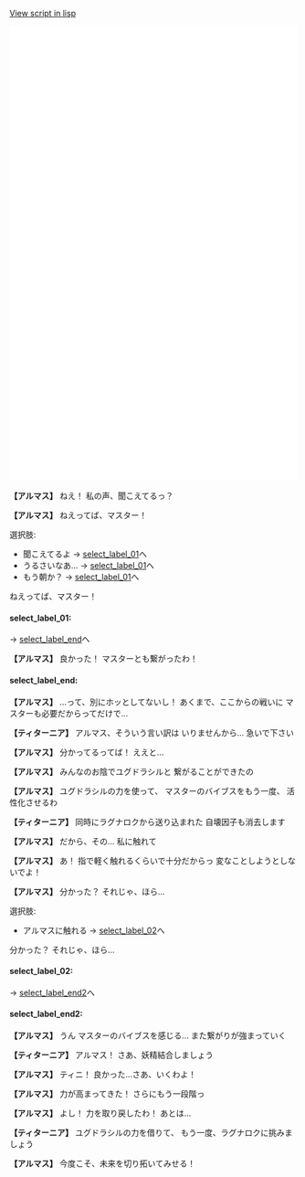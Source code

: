 [View script in lisp](../scripts/110160523.txt)

![bg_white.png](../images/backgrounds/bg_white.png)

**【アルマス】**
ねえ！
私の声、聞こえてるっ？

**【アルマス】**
ねえってば、マスター！

選択肢:
- 聞こえてるよ → [select_label_01](#select_label_01)へ
- うるさいなあ… → [select_label_01](#select_label_01)へ
- もう朝か？ → [select_label_01](#select_label_01)へ

ねえってば、マスター！

#### select_label_01:
 → [select_label_end](#select_label_end)へ

**【アルマス】**
良かった！
マスターとも繋がったわ！

#### select_label_end:

**【アルマス】**
…って、別にホッとしてないし！
あくまで、ここからの戦いに
マスターも必要だからってだけで…

**【ティターニア】**
アルマス、そういう言い訳は
いりませんから…
急いで下さい

**【アルマス】**
分かってるってば！
ええと…

**【アルマス】**
みんなのお陰でユグドラシルと
繋がることができたの

**【アルマス】**
ユグドラシルの力を使って、
マスターのバイブスをもう一度、
活性化させるわ

**【ティターニア】**
同時にラグナロクから送り込まれた
自壊因子も消去します

**【アルマス】**
だから、その…
私に触れて

**【アルマス】**
あ！
指で軽く触れるくらいで十分だからっ
変なことしようとしないでよ！

**【アルマス】**
分かった？
それじゃ、ほら…

選択肢:
- アルマスに触れる → [select_label_02](#select_label_02)へ

分かった？
それじゃ、ほら…

#### select_label_02:
 → [select_label_end2](#select_label_end2)へ

#### select_label_end2:

**【アルマス】**
うん
マスターのバイブスを感じる…
また繋がりが強まっていく

**【ティターニア】**
アルマス！
さあ、妖精結合しましょう

**【アルマス】**
ティニ！
良かった…さあ、いくわよ！

**【アルマス】**
力が高まってきた！
さらにもう一段階っ

**【アルマス】**
よし！
力を取り戻したわ！
あとは…

**【ティターニア】**
ユグドラシルの力を借りて、
もう一度、ラグナロクに挑みましょう

**【アルマス】**
今度こそ、未来を切り拓いてみせる！